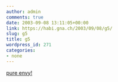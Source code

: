 ```yaml
---
author: admin
comments: true
date: 2003-09-08 13:11:05+00:00
link: https://habi.gna.ch/2003/09/08/g5/
slug: g5
title: g5
wordpress_id: 271
categories:
- none
---
```


[pure envy!](http://www.billnoll.com/g5/)

